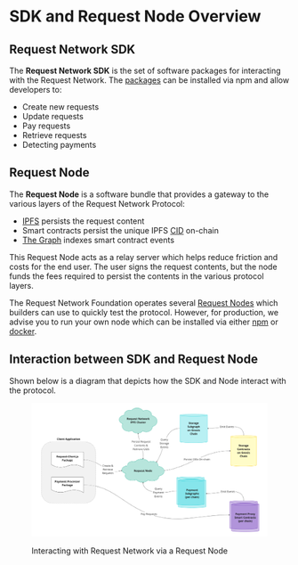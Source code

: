 # SDK and Request Node Overview

## Request Network SDK

The **Request Network SDK** is the set of software packages for interacting with the Request Network. The [packages](../request-network-sdk/get-started/installation.md#external-packages) can be installed via npm and allow developers to:

* Create new requests
* Update requests
* Pay requests
* Retrieve requests
* Detecting payments

## Request Node

The **Request Node** is a software bundle that provides a gateway to the various layers of the Request Network Protocol:

* [IPFS](https://developers.cloudflare.com/web3/ipfs-gateway/concepts/ipfs/) persists the request content
* Smart contracts persist the unique IPFS [CID](https://developers.cloudflare.com/web3/ipfs-gateway/concepts/ipfs/#content-identifiers) on-chain
* [The Graph](https://thegraph.com/docs/en/about/) indexes smart contract events

This Request Node acts as a relay server which helps reduce friction and costs for the end user. The user signs the request contents, but the node funds the fees required to persist the contents in the various protocol layers.

The Request Network Foundation operates several [Request Nodes](https://docs.request.network/get-started/request-node-gateways) which builders can use to quickly test the protocol. However, for production, we advise you to run your own node which can be installed via either [npm](https://www.npmjs.com/package/@requestnetwork/request-node) or [docker](https://hub.docker.com/r/requestnetwork/request-node).

## Interaction between SDK and Request Node

Shown below is a diagram that depicts how the SDK and Node interact with the protocol.

<div data-full-width="true"><figure><img src="../../.gitbook/assets/image (5) (2).png" alt=""><figcaption><p>Interacting with Request Network via a Request Node</p></figcaption></figure></div>
